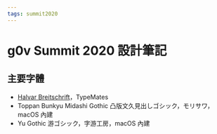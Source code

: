 ```yaml
---
tags: summit2020
---
```

# g0v Summit 2020 設計筆記

## 主要字體
- [Halvar Breitschrift](https://www.typemates.com/fonts/halvar)，TypeMates
- Toppan Bunkyu Midashi Gothic 凸版文久見出しゴシック，モリサワ，macOS 內建
- Yu Gothic 游ゴシック，字游工房，macOS 內建

